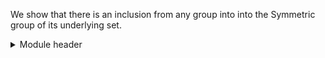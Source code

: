 We show that there is an inclusion from any group into into the Symmetric group of its underlying set.

<details>
<summary>Module header</summary>
```agda
{-# OPTIONS --safe --cubical #-}

open import Cubical.Structures.Group

module Groups.Symmetric.Inclusion {ℓ} (𝓖 : Group {ℓ}) where

open import Cubical.Data.Sigma
open import Cubical.Foundations.Prelude
open import Cubical.Functions.FunExtEquiv
open import Groups.Function.Inverse
open import Groups.Symmetric

open group-·syntax 𝓖
```
</details>

```agda
SymGroup : Group
SymGroup = Symmetric-Group ⟨ 𝓖 ⟩ (group-is-set 𝓖)
```

The inclusion takes `g` to the function `λ x → g · x` with inverse `λ x → g ⁻¹ · x`
```agda
inc : ⟨ 𝓖 ⟩ → ⟨ SymGroup ⟩
inc g = (λ x → g · x) , (λ x → g ⁻¹ · x) , i , ii
  where
    i : (b x : ⟨ 𝓖 ⟩) → x ≡ g ⁻¹ · b → g · x ≡ b
    i b x p =
      g · x          ≡⟨ cong (g ·_) p ⟩
      g · (g ⁻¹ · b) ≡⟨ group-assoc 𝓖 g (g ⁻¹) b ⟩
      (g · g ⁻¹) · b ≡⟨ cong (_· b) (group-rinv 𝓖 g) ⟩
      ₁ · b          ≡⟨ group-lid 𝓖 b ⟩
      b ∎

    ii : (a y : ⟨ 𝓖 ⟩) → y ≡ g · a → g ⁻¹ · y ≡ a
    ii a y p =
      g ⁻¹ · y       ≡⟨ cong (g ⁻¹ ·_) p ⟩
      g ⁻¹ · (g · a) ≡⟨ group-assoc 𝓖 (g ⁻¹) g a ⟩
      (g ⁻¹ · g) · a ≡⟨ cong (_· a) (group-linv 𝓖 g) ⟩
      ₁ · a          ≡⟨ group-lid 𝓖 a ⟩
      a ∎
```

## Inclusion properties

The inclusion can be shown to be injective and a group homomorphism.

```agda
inc-injective : (x y : ⟨ 𝓖 ⟩) → inc x ≡ inc y → x ≡ y
inc-injective x y p =
  x ≡⟨ sym (group-rid 𝓖 x) ⟩
  x · ₁ ≡⟨ cong (λ a → fst a ₁) p ⟩
  y · ₁ ≡⟨ group-rid 𝓖 y ⟩
  y ∎

inc-homo : (x y : ⟨ 𝓖 ⟩) → inc (x · y) ≡ group-operation (SymGroup) (inc x) (inc y)
inc-homo x y = inverse-equality-lemma _ _ (group-is-set 𝓖) (group-is-set 𝓖) λ g → sym (group-assoc 𝓖 x y g)
```

